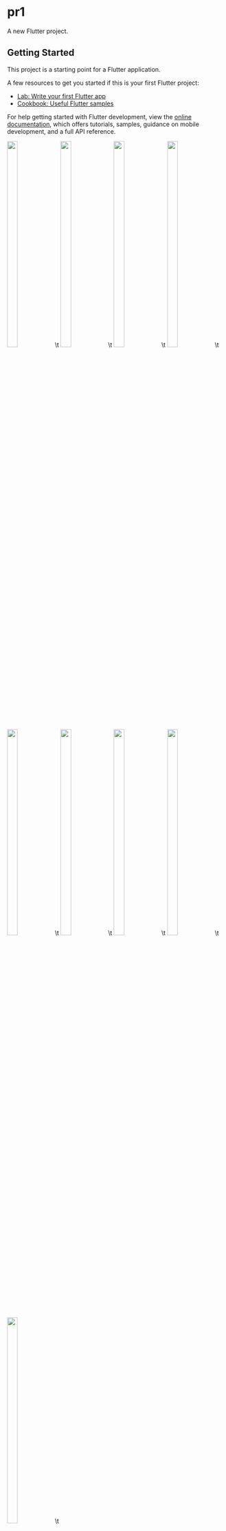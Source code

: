 # pr1

A new Flutter project.

## Getting Started

This project is a starting point for a Flutter application.

A few resources to get you started if this is your first Flutter project:

- [Lab: Write your first Flutter app](https://docs.flutter.dev/get-started/codelab)
- [Cookbook: Useful Flutter samples](https://docs.flutter.dev/cookbook)

For help getting started with Flutter development, view the
[online documentation](https://docs.flutter.dev/), which offers tutorials,
samples, guidance on mobile development, and a full API reference.
<p>
  <img src = "https://user-images.githubusercontent.com/114208599/218467591-a6bfdecc-834e-460d-9b26-bc84ed74ceb2.jpg" width=22% height=35%>\t
   <img src = "https://user-images.githubusercontent.com/114208599/218499784-210e7cc6-6869-479c-84fb-c1fffd597165.jpg" width=22% height=35%>\t
   <img src = "https://user-images.githubusercontent.com/114208599/218500664-a5c9dbf2-23bf-4a32-8529-d406a662d887.jpg" width=22% height=35%>\t
   <img src = "https://user-images.githubusercontent.com/114208599/218506031-449009da-96a2-44a5-89d5-e8a7cc7a358f.jpg" width=22% height=35%>\t
   <img src = "https://user-images.githubusercontent.com/114208599/218513381-02bbb993-4e0c-4a96-be27-39cee84a7dfe.jpg" width=22% height=35%>\t
   <img src = "https://user-images.githubusercontent.com/114208599/218526393-ba3fd595-59c2-4cbb-856b-b0a9f503d949.jpg" width=22% height=35%>\t
   <img src = "https://user-images.githubusercontent.com/114208599/218529078-12d7c93d-a543-4aa1-8034-453a368f3d46.jpg" width=22% height=35%>\t
   <img src = "https://user-images.githubusercontent.com/114208599/218610308-9dc8e9ad-76cc-4e75-8694-68886c8bc916.jpg" width=22% height=35%>\t
   <img src = "https://user-images.githubusercontent.com/114208599/218611029-081e3242-b4df-4321-9fb7-a2e4c8c393ff.jpg" width=22% height=35%>\t

</p>


